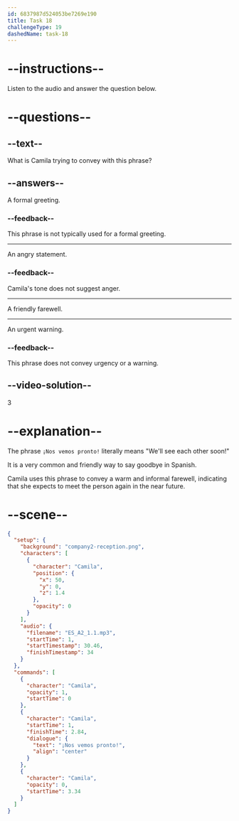 ```yaml
---
id: 6837987d524053be7269e190
title: Task 18
challengeType: 19
dashedName: task-18
---
```


<!-- (Audio) Camila: ¡Nos vemos pronto! -->


# --instructions--

Listen to the audio and answer the question below.

# --questions--

## --text--

What is Camila trying to convey with this phrase?

## --answers--

A formal greeting.

### --feedback--

This phrase is not typically used for a formal greeting.

---

An angry statement.

### --feedback--

Camila's tone does not suggest anger.

---

A friendly farewell.

---

An urgent warning.

### --feedback--

This phrase does not convey urgency or a warning.

## --video-solution--

3

# --explanation--

The phrase `¡Nos vemos pronto!` literally means "We'll see each other soon!" 

It is a very common and friendly way to say goodbye in Spanish.

Camila uses this phrase to convey a warm and informal farewell, indicating that she expects to meet the person again in the near future.

# --scene--

```json
{
  "setup": {
    "background": "company2-reception.png",
    "characters": [
      {
        "character": "Camila",
        "position": {
          "x": 50,
          "y": 0,
          "z": 1.4
        },
        "opacity": 0
      }
    ],
    "audio": {
      "filename": "ES_A2_1.1.mp3",
      "startTime": 1,
      "startTimestamp": 30.46,
      "finishTimestamp": 34
    }
  },
  "commands": [
    {
      "character": "Camila",
      "opacity": 1,
      "startTime": 0
    },
    {
      "character": "Camila",
      "startTime": 1,
      "finishTime": 2.84,
      "dialogue": {
        "text": "¡Nos vemos pronto!",
        "align": "center"
      }
    },
    {
      "character": "Camila",
      "opacity": 0,
      "startTime": 3.34
    }
  ]
}
```
